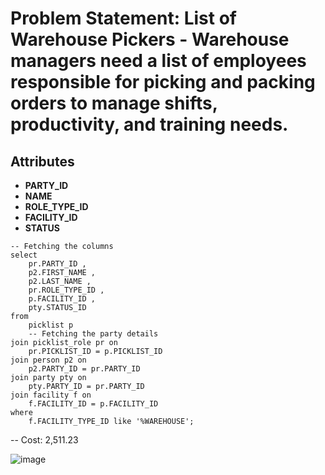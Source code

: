 # Problem Statement: List of Warehouse Pickers - Warehouse managers need a list of employees responsible for picking and packing orders to manage shifts, productivity, and training needs.

## Attributes
- **PARTY_ID**
- **NAME**
- **ROLE_TYPE_ID**
- **FACILITY_ID**
- **STATUS**

```
-- Fetching the columns
select
	pr.PARTY_ID ,
	p2.FIRST_NAME ,
	p2.LAST_NAME ,
	pr.ROLE_TYPE_ID ,
	p.FACILITY_ID ,
	pty.STATUS_ID
from
	picklist p
	-- Fetching the party details
join picklist_role pr on
	pr.PICKLIST_ID = p.PICKLIST_ID
join person p2 on
	p2.PARTY_ID = pr.PARTY_ID
join party pty on
	pty.PARTY_ID = pr.PARTY_ID
join facility f on
	f.FACILITY_ID = p.FACILITY_ID
where
	f.FACILITY_TYPE_ID like '%WAREHOUSE';
```

-- Cost: 2,511.23

![image](https://github.com/user-attachments/assets/be3b7fda-731a-4dfa-842a-5b2d4be7864a)

